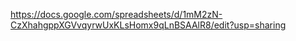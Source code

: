 https://docs.google.com/spreadsheets/d/1mM2zN-CzXhahgppXGVvqyrwUxKLsHomx9qLnBSAAlR8/edit?usp=sharing